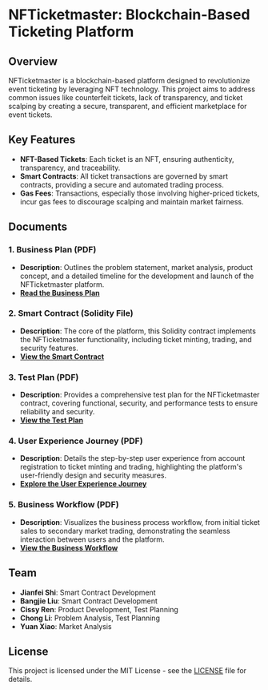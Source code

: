 # NFTicketmaster: Blockchain-Based Ticketing Platform

## Overview
NFTicketmaster is a blockchain-based platform designed to revolutionize event ticketing by leveraging NFT technology. This project aims to address common issues like counterfeit tickets, lack of transparency, and ticket scalping by creating a secure, transparent, and efficient marketplace for event tickets.

## Key Features
- **NFT-Based Tickets**: Each ticket is an NFT, ensuring authenticity, transparency, and traceability.
- **Smart Contracts**: All ticket transactions are governed by smart contracts, providing a secure and automated trading process.
- **Gas Fees**: Transactions, especially those involving higher-priced tickets, incur gas fees to discourage scalping and maintain market fairness.

## Documents

### 1. **Business Plan (PDF)**
   - **Description**: Outlines the problem statement, market analysis, product concept, and a detailed timeline for the development and launch of the NFTicketmaster platform.
   - **[Read the Business Plan](https://github.com/shijianfei1413/NFTicketmaster-Blockchain-Based-Ticketing-Platform/blob/7c9650f5069541dcaa962d6ecf03b33e63fc5a32/Satoshi_Business%20Plan-1.pdf)**

### 2. **Smart Contract (Solidity File)**
   - **Description**: The core of the platform, this Solidity contract implements the NFTicketmaster functionality, including ticket minting, trading, and security features.
   - **[View the Smart Contract](path-to-your-sol-file)**

### 3. **Test Plan (PDF)**
   - **Description**: Provides a comprehensive test plan for the NFTicketmaster contract, covering functional, security, and performance tests to ensure reliability and security.
   - **[View the Test Plan](path-to-your-pdf-file)**

### 4. **User Experience Journey (PDF)**
   - **Description**: Details the step-by-step user experience from account registration to ticket minting and trading, highlighting the platform's user-friendly design and security measures.
   - **[Explore the User Experience Journey](path-to-your-pdf-file)**

### 5. **Business Workflow (PDF)**
   - **Description**: Visualizes the business process workflow, from initial ticket sales to secondary market trading, demonstrating the seamless interaction between users and the platform.
   - **[View the Business Workflow](path-to-your-pdf-file)**

## Team
- **Jianfei Shi**: Smart Contract Development
- **Bangjie Liu**: Smart Contract Development
- **Cissy Ren**: Product Development, Test Planning
- **Chong Li**: Problem Analysis, Test Planning
- **Yuan Xiao**: Market Analysis

## License
This project is licensed under the MIT License - see the [LICENSE](LICENSE) file for details.

